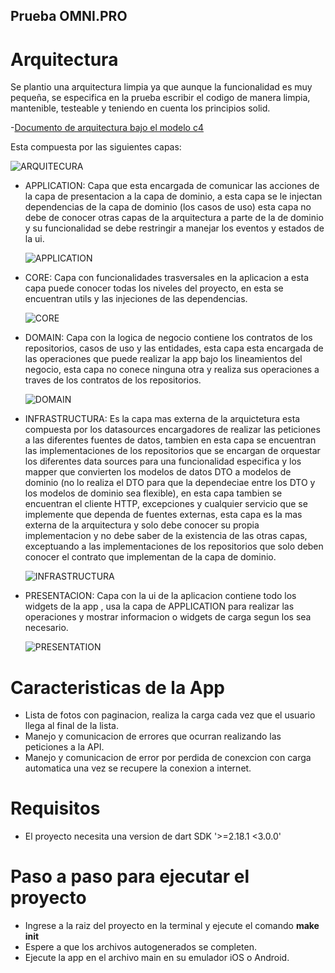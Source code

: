 ## Prueba OMNI.PRO 

# Arquitectura 

Se plantio una arquitectura limpia ya que aunque la funcionalidad es muy pequeña, se especifica en la prueba escribir el codigo de 
manera limpia, mantenible, testeable y teniendo en cuenta los principios solid. 

-[Documento de arquitectura bajo el modelo c4](https://structurizr.com/share/80404)

Esta compuesta por las siguientes capas: 

![ARQUITECURA ](https://user-images.githubusercontent.com/89667616/221234755-6aa35429-20d4-433a-a3dd-eb3f3875e0a9.png)


- APPLICATION: Capa que esta encargada de comunicar las acciones de la capa de presentacion a la capa de dominio, a esta capa se le injectan dependencias de la capa de 
  dominio (los casos de uso) esta capa no debe de conocer otras capas de la arquitectura a parte de la de dominio y su funcionalidad se debe restringir a manejar los     eventos y estados de la ui.
  
  ![APPLICATION](https://user-images.githubusercontent.com/89667616/221238649-2d5d4ebb-9782-4c44-9200-c6ace48ffefd.png)
  
- CORE: Capa con funcionalidades trasversales en la aplicacion a esta capa puede conocer todas los niveles del proyecto, en esta se encuentran utils y las injeciones     de las dependencias.

  ![CORE](https://user-images.githubusercontent.com/89667616/221239962-86c58a2f-264d-48d6-8687-f6e06e6e05e2.png)
  
- DOMAIN: Capa con la logica de negocio contiene los contratos de los repositorios, casos de uso y las entidades, esta capa esta encargada de las operaciones que puede realizar la app bajo los lineamientos del negocio, esta capa no conece ninguna otra y realiza sus operaciones a traves de los contratos de los repositorios. 

  ![DOMAIN](https://user-images.githubusercontent.com/89667616/221244235-99db8ff6-74fe-465f-ace2-a8a05ce3a6c4.png)

- INFRASTRUCTURA: Es la capa mas externa de la arquictetura esta compuesta por los datasources encargadores de realizar las peticiones a las diferentes 
  fuentes de datos, tambien en esta capa se encuentran las implementaciones de los repositorios que se encargan de orquestar los diferentes data sources 
  para una funcionalidad especifica y los mapper que convierten los modelos de datos DTO a modelos de dominio (no lo realiza el DTO para que la dependeciae entre los DTO y los modelos de dominio sea flexible), en esta capa tambien se encuentran el cliente HTTP, excepciones y cualquier servicio que se implemente que     dependa de fuentes externas, esta capa es la mas externa de la arquitectura y solo debe conocer su propia implementacion y no debe saber de la existencia de las       otras capas, exceptuando a las implementaciones de los repositorios que solo deben conocer el contrato que implementan de la capa de dominio. 

  ![INFRASTRUCTURA](https://user-images.githubusercontent.com/89667616/221244988-578d4e7c-31cf-4c5f-8e2d-9df693c72430.png)

- PRESENTACION: Capa con la ui de la aplicacion contiene todo los widgets de la app , usa la capa de APPLICATION para realizar las operaciones y  mostrar informacion o widgets de carga segun los sea necesario. 
 
  ![PRESENTATION](https://user-images.githubusercontent.com/89667616/221246649-9310d0b9-10f0-4119-8268-944d18463947.png)

# Caracteristicas de la App 

- Lista de fotos con paginacion, realiza la carga cada vez que el usuario llega al final de la lista. 
- Manejo y comunicacion de errores que ocurran realizando las peticiones a la API.
- Manejo y comunicacion de error por perdida de conexcion con carga automatica una vez se recupere la conexion a internet. 

# Requisitos  

- El proyecto necesita una version de dart SDK '>=2.18.1 <3.0.0'

# Paso a paso para ejecutar el proyecto 

- Ingrese a la raiz del proyecto en la terminal y ejecute el comando **make init** 
- Espere a que los archivos autogenerados se completen.
- Ejecute la app en el archivo main en su emulador iOS o Android. 
